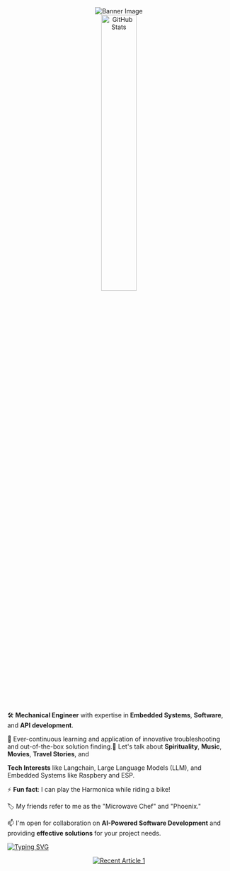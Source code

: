 <div align="center">
  <img src="https://github.com/mdabir1203/mdabir1203/assets/66947064/dc33981c-00bf-42e4-a644-06d63ecc16d7" alt="Banner Image" />
</div>

<div align="center">
  <img src="https://streak-stats.demolab.com?user=mdabir1203&theme=monokai-metallian&hide_border=true&border_radius=3&locale=de&date_format=M%20j%5B%2C%20Y%5D&mode=weekly" alt="GitHub Stats" width="40%" height="40%" />
</div>

🛠️ **Mechanical Engineer** with expertise in **Embedded Systems**, **Software**, and **API development**.

🧰 Ever-continuous learning and application of innovative troubleshooting and out-of-the-box solution finding.💬 Let's talk about **Spirituality**, **Music**, **Movies**, **Travel Stories**, and

**Tech Interests** like Langchain, Large Language Models (LLM), and Embedded Systems like Raspbery and ESP.

⚡ **Fun fact**: I can play the Harmonica while riding a bike!

🏷️ My friends refer to me as the "Microwave Chef" and "Phoenix."

📫 I'm open for collaboration on **AI-Powered Software Development** and providing **effective solutions** for your project needs.


<a href="https://git.io/typing-svg"><img src="https://readme-typing-svg.demolab.com?font=Impact&size=35&duration=5030&pause=1000&color=288AB6&vCenter=true&multiline=true&width=500&height=100&lines=Check+my+recent+Blog+Post" alt="Typing SVG" /></a>
 

<div align="center">
  <a href="https://github-readme-medium-recent-article.vercel.app/medium/@md.abir1203/1" target="_blank">
    <img src="https://github-readme-medium-recent-article.vercel.app/medium/@md.abir1203/1" alt="Recent Article 1" />
  </a>
</div>
